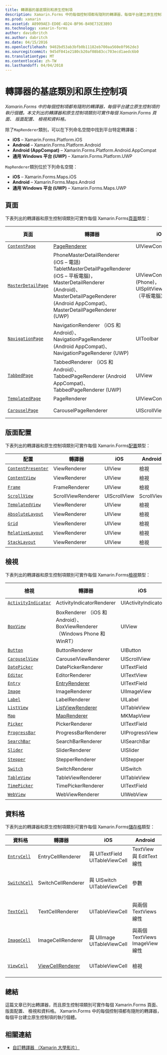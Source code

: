 ```yaml
---
title: 轉譯器的基底類別和原生控制項
description: Xamarin.Forms 中的每個控制項都有隨附的轉譯器，每個平台建立原生控制項的執行個體。 本文列出的轉譯器和原生控制項類別可實作每個 Xamarin.Forms 頁面、 版面配置、 檢視和資料格。
ms.prod: xamarin
ms.assetid: A8909AE3-ED0E-4D24-BF96-B49E732E3B93
ms.technology: xamarin-forms
author: davidbritch
ms.author: dabritch
ms.date: 04/15/2016
ms.openlocfilehash: 9402bd53ab3bfb0b11182eb700aa560e8f962de3
ms.sourcegitcommit: 945df041e2180cb20af08b83cc703ecd1aedc6b0
ms.translationtype: MT
ms.contentlocale: zh-TW
ms.lasthandoff: 04/04/2018
---
```

# <a name="renderer-base-classes-and-native-controls"></a>轉譯器的基底類別和原生控制項

_Xamarin.Forms 中的每個控制項都有隨附的轉譯器，每個平台建立原生控制項的執行個體。本文列出的轉譯器和原生控制項類別可實作每個 Xamarin.Forms 頁面、 版面配置、 檢視和資料格。_

除了`MapRenderer`類別，可以在下列命名空間中找到平台特定轉譯器：

- **iOS** – Xamarin.Forms.Platform.iOS
- **Android** – Xamarin.Forms.Platform.Android
- **Android (AppCompat)** – Xamarin.Forms.Platform.Android.AppCompat
- **通用 Windows 平台 (UWP)** – Xamarin.Forms.Platform.UWP

`MapRenderer`類別位於下列命名空間：

- **iOS** – Xamarin.Forms.Maps.iOS
- **Android** – Xamarin.Forms.Maps.Android
- **通用 Windows 平台 (UWP)** – Xamarin.Forms.Maps.UWP

## <a name="pages"></a>頁面

下表列出的轉譯器和原生控制項類別可實作每個 Xamarin.Forms[頁面](~/xamarin-forms/user-interface/controls/pages.md)類型：

|頁面|轉譯器|iOS|Android|Android (AppCompat)|UWP|
|--- |--- |--- |--- |--- |--- |
|[`ContentPage`](https://developer.xamarin.com/api/type/Xamarin.Forms.ContentPage/)|[PageRenderer](~/xamarin-forms/app-fundamentals/custom-renderer/contentpage.md)|UIViewController|檢視||FrameworkElement|
|[`MasterDetailPage`](https://developer.xamarin.com/api/type/Xamarin.Forms.MasterDetailPage/)|PhoneMasterDetailRenderer (iOS – 電話) TabletMasterDetailPageRenderer (iOS – 平板電腦)，MasterDetailRenderer (Android)、 MasterDetailPageRenderer (Android AppCompat)、 MasterDetailPageRenderer (UWP)|UIViewController (Phone)，UISplitViewController （平板電腦）|DrawerLayout (v4)|DrawerLayout (v4)|FrameworkElement （自訂控制項）|
|[`NavigationPage`](https://developer.xamarin.com/api/type/Xamarin.Forms.NavigationPage/)|NavigationRenderer （iOS 和 Android）、 NavigationPageRenderer (Android AppCompat)、 NavigationPageRenderer (UWP)|UIToolbar|檢視|檢視|FrameworkElement （自訂控制項）|
|[`TabbedPage`](https://developer.xamarin.com/api/type/Xamarin.Forms.TabbedPage/)|TabbedRenderer （iOS 和 Android）、 TabbedPageRenderer (Android AppCompat)、 TabbedPageRenderer (UWP)|UIView|ViewPager|ViewPager|FrameworkElement (Pivot)|
|[`TemplatedPage`](https://developer.xamarin.com/api/type/Xamarin.Forms.TemplatedPage/)|PageRenderer|UIViewController|檢視||FrameworkElement|
|[`CarouselPage`](https://developer.xamarin.com/api/type/Xamarin.Forms.CarouselPage/)|CarouselPageRenderer|UIScrollView|ViewPager|ViewPager|FrameworkElement (FlipView)|

## <a name="layouts"></a>版面配置

下表列出的轉譯器和原生控制項類別可實作每個 Xamarin.Forms[配置](~/xamarin-forms/user-interface/controls/layouts.md)類型：

|配置|轉譯器|iOS|Android|UWP|
|--- |--- |--- |--- |--- |
|[`ContentPresenter`](https://developer.xamarin.com/api/type/Xamarin.Forms.ContentPresenter/)|ViewRenderer|UIView|檢視|FrameworkElement|
|[`ContentView`](https://developer.xamarin.com/api/type/Xamarin.Forms.ContentView/)|ViewRenderer|UIView|檢視|FrameworkElement|
|[`Frame`](https://developer.xamarin.com/api/type/Xamarin.Forms.Frame/)|FrameRenderer|UIView|檢視|Border|
|[`ScrollView`](https://developer.xamarin.com/api/type/Xamarin.Forms.ScrollView/)|ScrollViewRenderer|UIScrollView|ScrollView|ScrollViewer|
|[`TemplatedView`](https://developer.xamarin.com/api/type/Xamarin.Forms.TemplatedView/)|ViewRenderer|UIView|檢視|FrameworkElement|
|[`AbsoluteLayout`](https://developer.xamarin.com/api/type/Xamarin.Forms.AbsoluteLayout/)|ViewRenderer|UIView|檢視|FrameworkElement|
|[`Grid`](https://developer.xamarin.com/api/type/Xamarin.Forms.Grid/)|ViewRenderer|UIView|檢視|FrameworkElement|
|[`RelativeLayout`](https://developer.xamarin.com/api/type/Xamarin.Forms.RelativeLayout/)|ViewRenderer|UIView|檢視|FrameworkElement|
|[`StackLayout`](https://developer.xamarin.com/api/type/Xamarin.Forms.StackLayout/)|ViewRenderer|UIView|檢視|FrameworkElement|

## <a name="views"></a>檢視

下表列出的轉譯器和原生控制項類別可實作每個 Xamarin.Forms[檢視](~/xamarin-forms/user-interface/controls/views.md)類型：

|檢視|轉譯器|iOS|Android|Android (AppCompat)|UWP|
|--- |--- |--- |--- |--- |--- |
|[`ActivityIndicator`](https://developer.xamarin.com/api/type/Xamarin.Forms.ActivityIndicator/)|ActivityIndicatorRenderer|UIActivityIndicator|進度列||進度列|
|[`BoxView`](https://developer.xamarin.com/api/type/Xamarin.Forms.BoxView/)|BoxRenderer （iOS 和 Android）、 BoxViewRenderer （Windows Phone 和 WinRT）|UIView|檢視||矩形|
|[`Button`](https://developer.xamarin.com/api/type/Xamarin.Forms.Button/)|ButtonRenderer|UIButton|按鈕|AppCompatButton|按鈕|
|[`CarouselView`](https://developer.xamarin.com/api/type/Xamarin.Forms.CarouselView/)|CarouselViewRenderer|UIScrollView|RecyclerView||FlipView|
|[`DatePicker`](https://developer.xamarin.com/api/type/Xamarin.Forms.DatePicker/)|DatePickerRenderer|UITextField|EditText||DatePicker|
|[`Editor`](https://developer.xamarin.com/api/type/Xamarin.Forms.Editor/)|EditorRenderer|UITextView|EditText||TextBox|
|[`Entry`](https://developer.xamarin.com/api/type/Xamarin.Forms.Entry/)|[EntryRenderer](~/xamarin-forms/app-fundamentals/custom-renderer/entry.md)|UITextField|EditText||TextBox|
|[`Image`](https://developer.xamarin.com/api/type/Xamarin.Forms.Image/)|ImageRenderer|UIImageView|ImageView||Image|
|[`Label`](https://developer.xamarin.com/api/type/Xamarin.Forms.Label/)|LabelRenderer|UILabel|TextView||TextBlock|
|[`ListView`](https://developer.xamarin.com/api/type/Xamarin.Forms.ListView/)|[ListViewRenderer](~/xamarin-forms/app-fundamentals/custom-renderer/listview.md)|UITableView|ListView||ListView|
|[`Map`](https://developer.xamarin.com/api/type/Xamarin.Forms.Maps.Map/)|[MapRenderer](~/xamarin-forms/app-fundamentals/custom-renderer/map/index.md)|MKMapView|MapView||MapControl|
|[`Picker`](https://developer.xamarin.com/api/type/Xamarin.Forms.Picker/)|PickerRenderer|UITextField|EditText|EditText|ComboBox|
|[`ProgressBar`](https://developer.xamarin.com/api/type/Xamarin.Forms.ProgressBar/)|ProgressBarRenderer|UIProgressView|進度列||進度列|
|[`SearchBar`](https://developer.xamarin.com/api/type/Xamarin.Forms.SearchBar/)|SearchBarRenderer|UISearchBar|SearchView||AutoSuggestBox|
|[`Slider`](https://developer.xamarin.com/api/type/Xamarin.Forms.Slider/)|SliderRenderer|UISlider|SeekBar||滑桿|
|[`Stepper`](https://developer.xamarin.com/api/type/Xamarin.Forms.Stepper/)|StepperRenderer|UIStepper|LinearLayout||控制項|
|[`Switch`](https://developer.xamarin.com/api/type/Xamarin.Forms.Switch/)|SwitchRenderer|UISwitch|參數|SwitchCompat|ToggleSwitch|
|[`TableView`](https://developer.xamarin.com/api/type/Xamarin.Forms.TableView/)|TableViewRenderer|UITableView|ListView||ListView|
|[`TimePicker`](https://developer.xamarin.com/api/type/Xamarin.Forms.TimePicker/)|TimePickerRenderer|UITextField|EditText||TimePicker|
|[`WebView`](https://developer.xamarin.com/api/type/Xamarin.Forms.WebView/)|WebViewRenderer|UIWebView|網頁檢視||網頁檢視|

## <a name="cells"></a>資料格

下表列出的轉譯器和原生控制項類別可實作每個 Xamarin.Forms[儲存格](~/xamarin-forms/user-interface/controls/cells.md)類型：

|資料格|轉譯器|iOS|Android|UWP|
|--- |--- |--- |--- |--- |
|[`EntryCell`](https://developer.xamarin.com/api/type/Xamarin.Forms.EntryCell/)|EntryCellRenderer|與 UITextField UITableViewCell|TextView 與 EditText 線性|在文字方塊的 DataTemplate|
|[`SwitchCell`](https://developer.xamarin.com/api/type/Xamarin.Forms.SwitchCell/)|SwitchCellRenderer|與 UISwitch UITableViewCell|參數|以方格，其中包含 TextBlock 和 ToggleSwitch DataTemplate|
|[`TextCell`](https://developer.xamarin.com/api/type/Xamarin.Forms.TextCell/)|TextCellRenderer|UITableViewCell|與兩個 TextViews 線性|與包含兩個 Textblock StackPanel DataTemplate|
|[`ImageCell`](https://developer.xamarin.com/api/type/Xamarin.Forms.ImageCell/)|ImageCellRenderer|與 UIImage UITableViewCell|與兩個 TextViews ImageView 線性|以方格包含的映像和兩個 Textblock DataTemplate|
|[`ViewCell`](https://developer.xamarin.com/api/type/Xamarin.Forms.ViewCell/)|[ViewCellRenderer](~/xamarin-forms/app-fundamentals/custom-renderer/viewcell.md)|UITableViewCell|檢視|DataTemplate ContentPresenter 與|

## <a name="summary"></a>總結

這篇文章已列出轉譯器，而且原生控制項類別可實作每個 Xamarin.Forms 頁面、 版面配置、 檢視和資料格。 Xamarin.Forms 中的每個控制項都有隨附的轉譯器，每個平台建立原生控制項的執行個體。

## <a name="related-links"></a>相關連結

- [自訂轉譯器 （Xamarin 大學影片）](https://developer.xamarin.com/videos/cross-platform/xamarinforms-custom-renderers/)
